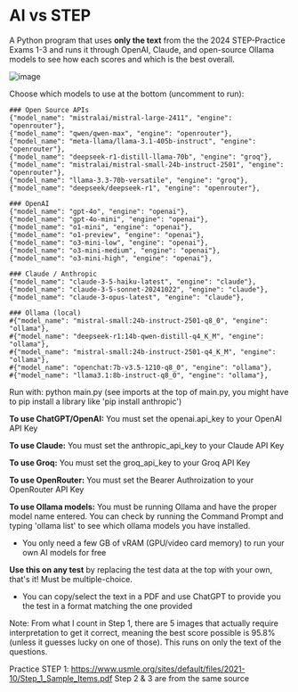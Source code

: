 # AI vs STEP
A Python program that uses ****only the text**** from the the 2024 STEP-Practice Exams 1-3 and runs it through OpenAI, Claude, and open-source Ollama models to see how each scores and which is the best overall.

![image](https://github.com/user-attachments/assets/fa5cde1d-3c89-4f77-8ade-6cb448eede32)


Choose which models to use at the bottom (uncomment to run):

    ### Open Source APIs
    {"model_name": "mistralai/mistral-large-2411", "engine": "openrouter"},
    {"model_name": "qwen/qwen-max", "engine": "openrouter"},
    {"model_name": "meta-llama/llama-3.1-405b-instruct", "engine": "openrouter"},
    {"model_name": "deepseek-r1-distill-llama-70b", "engine": "groq"},
    {"model_name": "mistralai/mistral-small-24b-instruct-2501", "engine": "openrouter"},
    {"model_name": "llama-3.3-70b-versatile", "engine": "groq"},
    {"model_name": "deepseek/deepseek-r1", "engine": "openrouter"},

    ### OpenAI
    {"model_name": "gpt-4o", "engine": "openai"},
    {"model_name": "gpt-4o-mini", "engine": "openai"},
    {"model_name": "o1-mini", "engine": "openai"},
    {"model_name": "o1-preview", "engine": "openai"},
    {"model_name": "o3-mini-low", "engine": "openai"},
    {"model_name": "o3-mini-medium", "engine": "openai"},
    {"model_name": "o3-mini-high", "engine": "openai"},

    ### Claude / Anthropic
    {"model_name": "claude-3-5-haiku-latest", "engine": "claude"},
    {"model_name": "claude-3-5-sonnet-20241022", "engine": "claude"},
    {"model_name": "claude-3-opus-latest", "engine": "claude"},

    ### Ollama (local)
    #{"model_name": "mistral-small:24b-instruct-2501-q8_0", "engine": "ollama"},
    #{"model_name": "deepseek-r1:14b-qwen-distill-q4_K_M", "engine": "ollama"},
    #{"model_name": "mistral-small:24b-instruct-2501-q4_K_M", "engine": "ollama"},
    #{"model_name": "openchat:7b-v3.5-1210-q8_0", "engine": "ollama"},
    #{"model_name": "llama3.1:8b-instruct-q8_0", "engine": "ollama"},

Run with: python main.py (see imports at the top of main.py, you might have to pip install a library like 'pip install anthropic')

**To use ChatGPT/OpenAI:** You must set the openai.api_key to your OpenAI API Key

**To use Claude:** You must set the anthropic_api_key to your Claude API Key

**To use Groq:** You must set the groq_api_key to your Groq API Key

**To use OpenRouter:** You must set the Bearer Authroization to your OpenRouter API Key

**To use Ollama models:** You must be running Ollama and have the proper model name entered. You can check by running the Command Prompt and typing 'ollama list' to see which ollama models you have installed. 
- You only need a few GB of vRAM (GPU/video card memory) to run your own AI models for free

**Use this on any test** by replacing the test data at the top with your own, that's it! Must be multiple-choice.
- You can copy/select the text in a PDF and use ChatGPT to provide you the test in a format matching the one provided

Note: From what I count in Step 1, there are 5 images that actually require interpretation to get it correct, meaning the best score possible is 95.8% (unless it guesses lucky on one of those). This runs on only the text of the questions.

Practice STEP 1: https://www.usmle.org/sites/default/files/2021-10/Step_1_Sample_Items.pdf
Step 2 & 3 are from the same source


